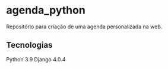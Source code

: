 # agenda_python
Repositório para criação de uma agenda personalizada na web.

## Tecnologias
Python 3.9
Django 4.0.4
